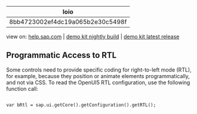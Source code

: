 | loio |
| -----|
| 8bb4723002ef4dc19a065b2e30c5498f |

<div id="loio">

view on: [help.sap.com](https://help.sap.com/viewer/DRAFT/3237636b137e43519a20ad5513c49ccb/latest/en-US/8bb4723002ef4dc19a065b2e30c5498f.html) | [demo kit nightly build](https://openui5nightly.hana.ondemand.com/#/topic/8bb4723002ef4dc19a065b2e30c5498f) | [demo kit latest release](https://openui5.hana.ondemand.com/#/topic/8bb4723002ef4dc19a065b2e30c5498f)</div>
<!-- loio8bb4723002ef4dc19a065b2e30c5498f -->

## Programmatic Access to RTL

Some controls need to provide specific coding for right-to-left mode \(RTL\), for example, because they position or animate elements programmatically, and not via CSS. To read the OpenUI5 RTL configuration, use the following function call:

```lang-js

var bRtl = sap.ui.getCore().getConfiguration().getRTL();
```

